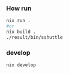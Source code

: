 ### How run

```bash
nix run .
#or
nix build .
./result/bin/sshuttle
```

### develop

```bash
nix develop
```
